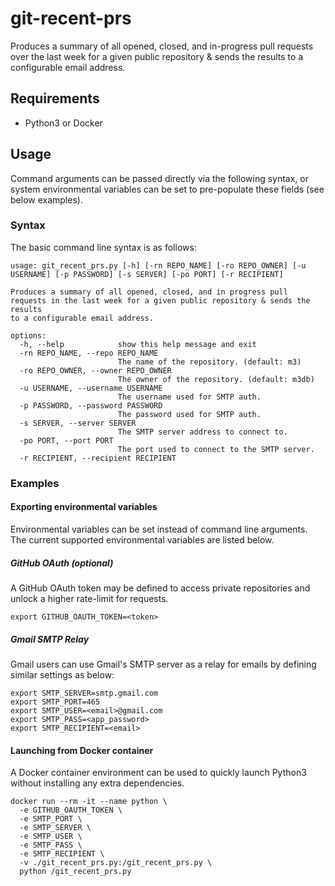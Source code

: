 # git-recent-prs
Produces a summary of all opened, closed, and in-progress pull requests over the last week for a given public repository & sends the results to a configurable email address.

## Requirements
- Python3 or Docker

## Usage
Command arguments can be passed directly via the following syntax, or system environmental variables can be set to pre-populate these fields (see below examples).

### Syntax
The basic command line syntax is as follows:
```
usage: git_recent_prs.py [-h] [-rn REPO_NAME] [-ro REPO_OWNER] [-u USERNAME] [-p PASSWORD] [-s SERVER] [-po PORT] [-r RECIPIENT]

Produces a summary of all opened, closed, and in progress pull requests in the last week for a given public repository & sends the results
to a configurable email address.

options:
  -h, --help            show this help message and exit
  -rn REPO_NAME, --repo REPO_NAME
                        The name of the repository. (default: m3)
  -ro REPO_OWNER, --owner REPO_OWNER
                        The owner of the repository. (default: m3db)
  -u USERNAME, --username USERNAME
                        The username used for SMTP auth.
  -p PASSWORD, --password PASSWORD
                        The password used for SMTP auth.
  -s SERVER, --server SERVER
                        The SMTP server address to connect to.
  -po PORT, --port PORT
                        The port used to connect to the SMTP server.
  -r RECIPIENT, --recipient RECIPIENT
```

### Examples
#### Exporting environmental variables
Environmental variables can be set instead of command line arguments. The current supported environmental variables are listed below.

##### GitHub OAuth _(optional)_
A GitHub OAuth token may be defined to access private repositories and unlock a higher rate-limit for requests.
```
export GITHUB_OAUTH_TOKEN=<token>
```

##### Gmail SMTP Relay
Gmail users can use Gmail's SMTP server as a relay for emails by defining similar settings as below:
```
export SMTP_SERVER=smtp.gmail.com
export SMTP_PORT=465
export SMTP_USER=<email>@gmail.com
export SMTP_PASS=<app_password>
export SMTP_RECIPIENT=<email>
```

#### Launching  from Docker container
A Docker container environment can be used to quickly launch Python3 without installing any extra dependencies.
```
docker run --rm -it --name python \
  -e GITHUB_OAUTH_TOKEN \
  -e SMTP_PORT \
  -e SMTP_SERVER \
  -e SMTP_USER \
  -e SMTP_PASS \
  -e SMTP_RECIPIENT \
  -v ./git_recent_prs.py:/git_recent_prs.py \
  python /git_recent_prs.py
```
